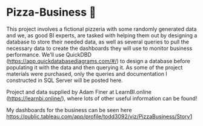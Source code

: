 # Pizza-Business 🍕

This project involves a fictional pizzeria with some randomly generated data and we, as good BI experts, are tasked with helping them out by designing a database to store 
their needed data, as well as several queries to pull the necessary data to create the dashboards they will use to monitor business performance. We'll use QuickDBD 
(https://app.quickdatabasediagrams.com/#/) to design a database before populating it with the data and then querying it. As some of the project materials were purchased, only 
the queries and documentation I constructed in SQL Server will be posted here.

Project and data supplied by Adam Finer at LearnBI.online (https://learnbi.online/), where lots of other useful information can be found!

My dashboards for the business can be seen here https://public.tableau.com/app/profile/todd3092/viz/PizzaBusiness/Story1
